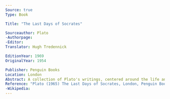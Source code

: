 ```yaml
---
Source: true
Type: Book

Title: "The Last Days of Socrates"

Sourceauthor: Plato
-Authorpage:
-Editor:
Translator: Hugh Tredennick

EditionYear: 1969
OriginalYear: 1954

Publisher: Penguin Books
Location: London
Abstract: A collection of Plato's writings, centered around the life and death of Socrates, including Euthyphro, The Apology, Crito, and Phaedo.
Reference: "Plato (1965) The Last Days of Socrates, London, Penguin Books."
-Wikipedia:
---
```

